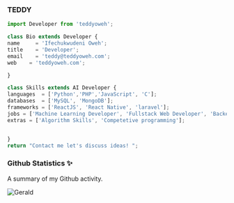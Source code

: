   ### TEDDY
  ```js
import Developer from 'teddyoweh';

class Bio extends Developer {
  name     = 'Ifechukwudeni Oweh';
  title    = 'Developer';
  email    = 'teddy@teddyoweh.com';
  web    = 'teddyoweh.com';
  
}

class Skills extends AI Developer {
  languages  = ['Python','PHP','JavaScript', 'C'];
  databases  = ['MySQL', 'MongoDB'];
  frameworks = ['ReactJS', 'React Native', 'laravel'];
  jobs = ['Machine Learning Developer', 'Fullstack Web Developer', 'Backend Software Developer'];
  extras = ['Algorithm Skills', 'Competetive programming'];
  
  
}
 return "Contact me let's discuss ideas! ";
```


### Github Statistics ✨

A summary of my Github activity.

![Gerald](https://github-readme-stats.vercel.app/api?username=teddyowehj&hide=contribs,)
